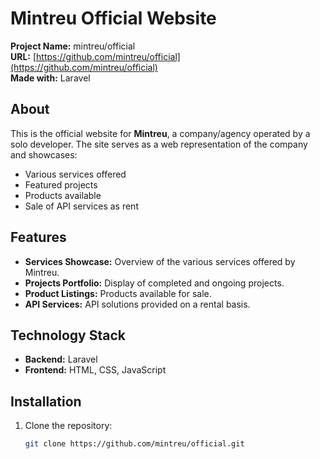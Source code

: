 # Mintreu Official Website

**Project Name:** mintreu/official  
**URL:** [https://github.com/mintreu/official](https://github.com/mintreu/official)  
**Made with:** Laravel

## About

This is the official website for **Mintreu**, a company/agency operated by a solo developer. The site serves as a web representation of the company and showcases:

- Various services offered
- Featured projects
- Products available
- Sale of API services as rent

## Features

- **Services Showcase:** Overview of the various services offered by Mintreu.
- **Projects Portfolio:** Display of completed and ongoing projects.
- **Product Listings:** Products available for sale.
- **API Services:** API solutions provided on a rental basis.

## Technology Stack

- **Backend:** Laravel
- **Frontend:** HTML, CSS, JavaScript

## Installation

1. Clone the repository:
   ```bash
   git clone https://github.com/mintreu/official.git
